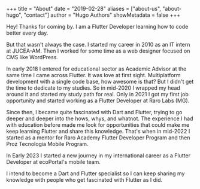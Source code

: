 +++
title = "About"
date = "2019-02-28"
aliases = ["about-us", "about-hugo", "contact"]
author = "Hugo Authors"
showMetadata = false
+++


Hey! Thanks for coming by. I am a Flutter Developer learning how to code better every day.

But that wasn't always the case. I started my career in 2010 as an IT intern at JUCEA-AM. Then I worked for some time as a web designer focused on CMS like WordPress.

In early 2018 I entered for educational sector as Academic Advisor at the same time I came across Flutter. It was love at first sight. Multiplatform development with a single code base, how awesome is that? But I didn't get the time to dedicate to my studies. So in mid-2020 I wrapped my head around it and started my study path for real. Only in 2021 I got my first job opportunity and started working as a Flutter Developer at Raro Labs (MG).

Since then, I became quite fascinated with Dart and Flutter, trying to go deeper and deeper into the hows, whys, and whatnot. The experience I had with education before made me look for opportunities that could make me keep learning Flutter and share this knowledge. That's when in mid-2022 I started as a mentor for Raro Academy Flutter Developer Program and then Proz Tecnologia Mobile Program.

In Early 2023 I started a new journey in my international career as a Flutter Developer at ecoPortal's mobile team.

I intend to become a Dart and Flutter specialist so I can keep sharing my knowledge with people who get fascinated with Flutter as I did.